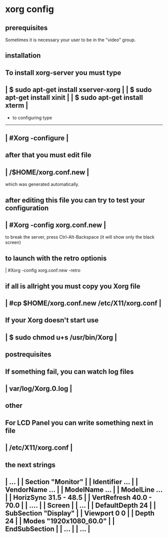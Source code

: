 # xorg config

 prerequisites
 -------------
 Sometimes it is necessary your user to be in the "video" group.
 
 installation
 ------------ 
 To install xorg-server you must type
 ------------------------------------------------------------------------
 | $ sudo apt-get install xserver-xorg					|
 | $ sudo apt-get install xinit						|
 | $ sudo apt-get install xterm						|
 ------------------------------------------------------------------------
 - to configuring type
 ------------------------------------------------------------------------
 | #Xorg -configure           						|
 ------------------------------------------------------------------------

 after that you must edit file 
 ------------------------------------------------------------------------
 | /$HOME/xorg.conf.new							|
 ------------------------------------------------------------------------
 which was generated automatically.

 after editing this file you can try to test your configuration
 ------------------------------------------------------------------------
 | #Xorg -config xorg.conf.new   					|
 ------------------------------------------------------------------------
 to break the server, press Ctrl-Alt-Backspace
 (it will show only the black screen)

  to launch with the retro optionis
 -------------------------------------------------------------------------
 | #Xorg -config xorg.conf.new -retro

 
 if all is allright you must copy you Xorg file
 ------------------------------------------------------------------------
 | #cp $HOME/xorg.conf.new /etc/X11/xorg.conf  				|
 ------------------------------------------------------------------------

 If your Xorg doesn't start use 
 --------------------------------------------------------------------
 | $ sudo chmod u+s /usr/bin/Xorg				    |
 --------------------------------------------------------------------	

 postrequisites
 --------------
 If something fail, you can watch log files
 ------------------------------------------------------------------------
 | var/log/Xorg.0.log							|
 ------------------------------------------------------------------------

 other
 -----
 For LCD Panel you can write something next in file
 ------------------------------------------------------------------------
 | /etc/X11/xorg.conf 							|
 ------------------------------------------------------------------------
 the next strings
 ------------------------------------------------------------------------
 | ...                                					|
 | Section "Monitor"                  					|
 |   Identifier ...                   					|
 |   VendorName ...                   					|
 |   ModelName  ...                   					|
 |   ModelLine  ...                   					|
 |   HorizSync  31.5 - 48.5           					|
 |   VertRefresh 40.0 - 70.0          					|
 |   ....                             					|
 | Screen                             					|
 |   ...                              					|
 |   DefaultDepth 24                  					|
 |   SubSection "Display"             					|
 |         Viewport   0 0              					|
 |         Depth      24               					|
 |         Modes      "1920x1080_60.0" 					|
 |   EndSubSection							|
 |   ...								|
 | ...									|
 ------------------------------------------------------------------------
